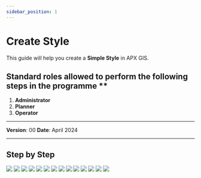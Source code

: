 ```yaml
---
sidebar_position: 1
---
```


# Create Style

This guide will help you create a **Simple Style** in APX GIS.

## Standard roles allowed to perform the following steps in the programme **

1.	**Administrator**
2.	**Planner**
3.	**Operator**

------------

**Version**: 00
**Date**: April 2024

------------
## **Step by Step**

![](/img/9.Styles/SimpleStly-create01.png)
![](/img/9.Styles/SimpleStly-create02.png)
![](/img/9.Styles/SimpleStly-create03.png)
![](/img/9.Styles/SimpleStly-create04.png)
![](/img/9.Styles/SimpleStly-create05.png)
![](/img/9.Styles/SimpleStly-create06.png)
![](/img/9.Styles/SimpleStly-create07.png)
![](/img/9.Styles/SimpleStly-create08.png)
![](/img/9.Styles/SimpleStly-create09.png)
![](/img/9.Styles/SimpleStly-create10.png)
![](/img/9.Styles/SimpleStly-create11.png)
![](/img/9.Styles/SimpleStly-create12.png)
![](/img/9.Styles/SimpleStly-create013.png)
![](/img/9.Styles/SimpleStly-create14.png)
